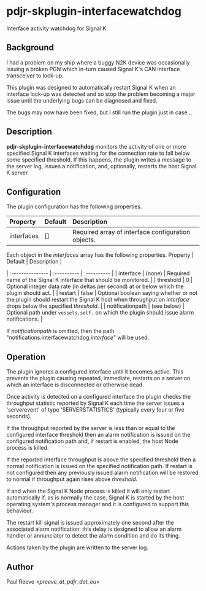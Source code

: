 # pdjr-skplugin-interfacewatchdog

Interface activity watchdog for Signal K.

## Background

I had a problem on my ship where a buggy N2K device was occasionally
issuing a broken PGN which in-turn caused Signal K's CAN interface
transceiver to lock-up.

This plugin was designed to automatically restart Signal K when an
interface lock-up was detected and so stop the problem becoming a major
issue until the underlying bugs can be diagnosed and fixed.

The bugs may now have been fixed, but I still run the plugin just in
case...

## Description

**pdjr-skplugin-interfacewatchdog** monitors the activity of one or
more specified Signal K interfaces waiting for the connection rate to
fall below some specified threshold.
If this happens, the plugin writes a message to the server log, issues
a notification, and, optionally, restarts the host Signal K server.

## Configuration

The plugin configuration has the following properties.

| Property         | Default     | Description |
| :--------------- | :---------- | :---------- |
| interfaces       | []          | Required array of interface configuration objects. |

Each object in the *interfaces* array has the following properties.
Property         | Default     | Description |

| :--------------- | :---------- | :---------- |
| interface        | (none)      | Required name of the Signal K interface that should be monitored. |
| threshold        | 0           | Optional integer data rate (in deltas per second) at or below which the plugin should act. |
| restart          | false       | Optional boolean saying whether or not the plugin should restart the Signal K host when throughput on *interface* drops below the specified *threshold*. |
| notificationpath | (see below) | Optional path under `vessels.self.` on which the plugin should issue alarm notifications. |

If *notificationpath* is omitted, then the path "notifications.interfacewatchdog.*interface*" will be used.

## Operation

The plugin ignores a configured interface until it becomes active.
This prevents the plugin causing repeated, immediate, restarts on a
server on which an interface is disconnected or otherwise dead.

Once activity is detected on a configured interface the plugin checks
the throughput statistic reported by Signal K each time the server
issues a 'serverevent' of type 'SERVERSTATISTICS' (typically every four
or five seconds).

If the throughput reported by the server is less than or equal to the
configured interface threshold then an alarm notification is issued on
the configured notification path and, if restart is enabled, the host
Node process is killed.

If the reported interface throughput is above the specified threshold
then a normal notification is issued on the specified notification path.
If restart is not configured then any previously issued alarm
notification will be restored to normal if throughput again rises above
*threshold*.
  
If and when the Signal K Node process is killed it will only restart
automatically if, as is normally the case, Signal K is started by the
host operating system's process manager and it is configured to support
this behaviour.

The restart kill signal is issued approximately one second after the
associated alarm notification: this delay is designed to allow an alarm
handler or annunciator to detect the alarm condition and do its thing.

Actions taken by the plugin are written to the server log.

## Author

Paul Reeve <*preeve_at_pdjr_dot_eu*>
